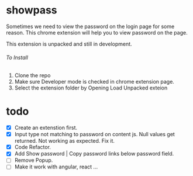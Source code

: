 # showpass

Sometimes we need to view the password on the login page for some reason. This chrome extension will help you to view password on the page.

This extension is unpacked and still in development.

###### To Install

1. Clone the repo
1. Make sure Developer mode is checked in chrome extension page.
1. Select the extension folder by Opening Load Unpacked exteion

# todo

- [x] Create an extenstion first.
- [x] Input type not matching to password on content js. Null values get returned. Not working as expected. Fix it.
- [x] Code Refactor.
- [x] Add Show password | Copy password links below password field.
- [ ] Remove Popup.
- [ ] Make it work with angular, react ...